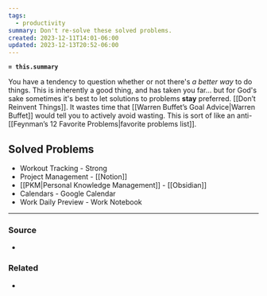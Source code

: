 ```yaml
---
tags:
  - productivity
summary: Don't re-solve these solved problems.
created: 2023-12-11T14:01-06:00
updated: 2023-12-13T20:52-06:00
---
```

**`= this.summary`**

You have a tendency to question whether or not there's *a better way* to do things. This is inherently a good thing, and has taken you far... but for God's sake sometimes it's best to let solutions to problems **stay** preferred. [[Don’t Reinvent Things]]. It wastes time that [[Warren Buffet’s Goal Advice|Warren Buffet]] would tell you to actively avoid wasting. This is sort of like an anti-[[Feynman’s 12 Favorite Problems|favorite problems list]]. 

## Solved Problems
- Workout Tracking - Strong
- Project Management - [[Notion]]
- [[PKM|Personal Knowledge Management]] - [[Obsidian]]
- Calendars - Google Calendar
- Work Daily Preview - Work Notebook

---
### Source
- 

### Related
* 